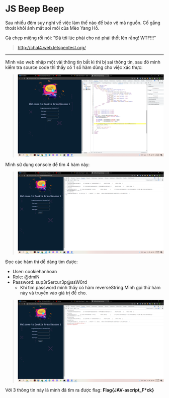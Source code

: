 # JS Beep Beep

Sau nhiều đêm suy nghĩ về việc làm thế nào để bảo vệ mã nguồn. Cố gắng thoát khỏi ánh mắt soi mói của Mèo Yang Hồ.

Gà chẹp miệng rồi nói: "Đã tới lúc phải cho nó phải thốt lên rằng! WTF!!!"

> http://chal4.web.letspentest.org/

---

Mình vào web nhập một vài thông tin bất kì thì bị sai thông tin, sau đó mình kiểm tra source code thì thấy có 1 số hàm dùng cho việc xác thực:

> ![](1.png)

Mình sử dụng console để tìm 4 hàm này:

> ![](2.png)

Đọc các hàm thì dễ dàng tìm được:

- User: cookiehanhoan
- Role: @dmiN
- Password: sup3rSercur3p@ssW0rd
  - Khi tìm password mình thấy có hàm reverseString.Mình gọi thử hàm này và truyền vào giá trị đề cho.

> ![](3.png)

Với 3 thông tin này là mình đã tìm ra được flag:
**Flag{JAV-ascript_F\*ck}**
